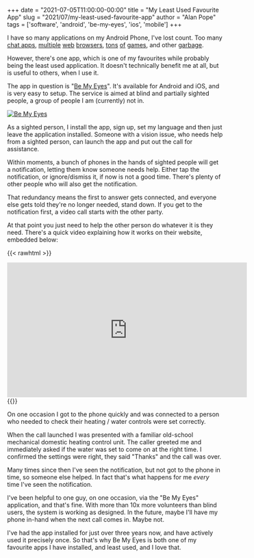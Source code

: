 +++
date = "2021-07-05T11:00:00-00:00"
title = "My Least Used Favourite App"
slug = "2021/07/my-least-used-favourite-app"
author = "Alan Pope"
tags = ['software', 'android', 'be-my-eyes', 'ios', 'mobile']
+++

I have so many applications on my Android Phone, I've lost count. Too many [chat apps](/blog/2021/02/messaging-overload/), [multiple](https://play.google.com/store/apps/details?id=com.android.chrome) [web](https://play.google.com/store/apps/details?id=org.mozilla.firefox) [browsers](https://play.google.com/store/apps/details?id=com.brave.browser), [tons](https://play.google.com/store/apps/details?id=com.fingersoft.hillclimb) [of](https://play.google.com/store/apps/details?id=com.sleepingbeastgames.spaceteam) [games](https://play.google.com/store/apps/details?id=air.com.midjiwan.polytopia), and other [garbage](https://play.google.com/store/apps/details?id=com.philips.lighting.hue2).

However, there's one app, which is one of my favourites while probably being the least used application. It doesn't technically benefit me at all, but is useful to others, when I use it.

The app in question is "[Be My Eyes](https://www.bemyeyes.com/)". It's available for Android and iOS, and is very easy to setup. The service is aimed at blind and partially sighted people, a group of people I am (currently) not in. 

[![Be My Eyes](/blog/images/2021-07-05/bemyeyes.jpg)](https://www.bemyeyes.com/)

As a sighted person, I install the app, sign up, set my language and then just leave the application installed. Someone with a vision issue, who needs help from a sighted person, can launch the app and put out the call for assistance. 

Within moments, a bunch of phones in the hands of sighted people will get a notification, letting them know someone needs help. Either tap the notification, or ignore/dismiss it, if now is not a good time. There's plenty of other people who will also get the notification. 

That redundancy means the first to answer gets connected, and everyone else gets told they're no longer needed, stand down. If you get to the notification first, a video call starts with the other party.

At that point you just need to help the other person do whatever it is they need. There's a quick video explaining how it works on their website, embedded below:

{{< rawhtml >}}
<center>
<iframe width="560" height="315" src="https://www.youtube.com/embed/6GRfFuWsjNU" title="YouTube video player" frameborder="0" allow="accelerometer; autoplay; clipboard-write; encrypted-media; gyroscope; picture-in-picture" allowfullscreen></iframe></center>
{{</ rawhtml >}}

On one occasion I got to the phone quickly and was connected to a person who needed to check their heating / water controls were set correctly. 

When the call launched I was presented with a familiar old-school mechanical domestic heating control unit. The caller greeted me and immediately asked if the water was set to come on at the right time. I confirmed the settings were right, they said "Thanks" and the call was over. 

Many times since then I've seen the notification, but not got to the phone in time, so someone else helped. In fact that's what happens for me *every* time I've seen the notification.

I've been helpful to one guy, on one occasion, via the "Be My Eyes" application, and that's fine. With more than 10x more volunteers than blind users, the system is working as designed. In the future, maybe I'll have my phone in-hand when the next call comes in. Maybe not. 

I've had the app installed for just over three years now, and have actively used it precisely once. So that's why Be My Eyes is both one of my favourite apps I have installed, and least used, and I love that.